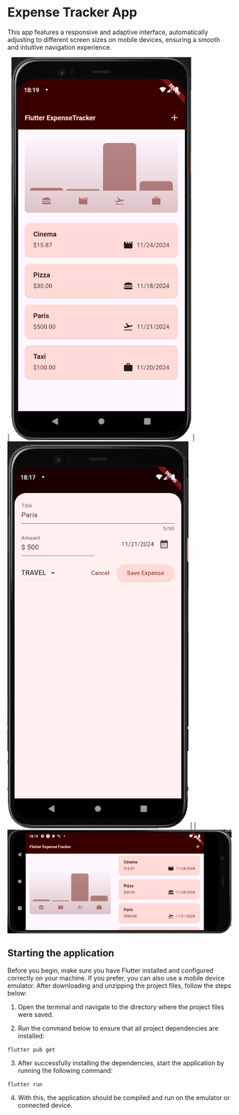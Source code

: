 # Expense Tracker App
This app features a responsive and adaptive interface, automatically adjusting to different screen sizes on mobile devices, ensuring a smooth and intuitive navigation experience.

| ![Imagem 1](home.png) | ![Imagem 2](add_expense.png) |
|
 ![Imagem 3](home_h.png) 



## Starting the application
Before you begin, make sure you have Flutter installed and configured correctly on your machine. If you prefer, you can also use a mobile device emulator. After downloading and unzipping the project files, follow the steps below:

1. Open the terminal and navigate to the directory where the project files were saved.

2. Run the command below to ensure that all project dependencies are installed:

```
flutter pub get
```

3. After successfully installing the dependencies, start the application by running the following command:

```
flutter run
```

4. With this, the application should be compiled and run on the emulator or connected device.

